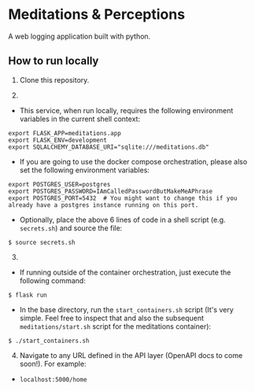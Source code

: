 # Meditations & Perceptions
A web logging application built with python.

## How to run locally
1. Clone this repository.

2. 
-  This service, when run locally, requires the following environment variables in the current shell context:
```
export FLASK_APP=meditations.app
export FLASK_ENV=development
export SQLALCHEMY_DATABASE_URI="sqlite:///meditations.db"
```
-  If you are going to use the docker compose orchestration, please also set the following environment variables:
```
export POSTGRES_USER=postgres
export POSTGRES_PASSWORD=IAmCalledPasswordButMakeMeAPhrase
export POSTGRES_PORT=5432  # You might want to change this if you already have a postgres instance running on this port.
```
-  Optionally, place the above 6 lines of code in a shell script (e.g. `secrets.sh`) and source the file:
```
$ source secrets.sh
```

3.
-  If running outside of the container orchestration, just execute the following command:
```
$ flask run
```

-  In the base directory, run the `start_containers.sh` script (It's very simple. Feel free to inspect that and also the subsequent `meditations/start.sh` script for the meditations container):
```
$ ./start_containers.sh
```

4. Navigate to any URL defined in the API layer (OpenAPI docs to come soon!). For example:
 - `localhost:5000/home`
